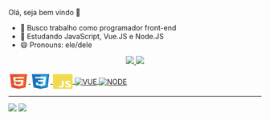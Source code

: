 Olá, seja bem vindo 👋

- 🔭 Busco trabalho como programador front-end
- 🌱 Estudando JavaScript, Vue.JS e Node.JS
- 😄 Pronouns: ele/dele 

<div align="center">
  <a href="https://github.com/iversonferreiras">
  <img height="150em" src="https://github-readme-stats.vercel.app/api?username=iversonferreiras&show_icons=true&theme=dracula&include_all_commits=true&count_private=true"/>
  <img height="150em" src="https://github-readme-stats.vercel.app/api/top-langs/?username=iversonferreiras&layout=compact&langs_count=7&theme=dracula"/>
</div>
  
  <div style="display: inline_block"><br>
    <img align="center" alt="HTML" height="30" width="40" src="https://raw.githubusercontent.com/devicons/devicon/master/icons/html5/html5-original.svg">
    <img align="center" alt="CSS" height="30" width="40" src="https://raw.githubusercontent.com/devicons/devicon/master/icons/css3/css3-original.svg">
    <img align="center" alt="JS" height="30" width="40" src="https://raw.githubusercontent.com/devicons/devicon/master/icons/javascript/javascript-plain.svg">
    <img align="center" alt="VUE" height="30" width="40" src="https://cdn.jsdelivr.net/gh/devicons/devicon/icons/vuejs/vuejs-original.svg">
    <img align="center" alt="NODE" height="30" width="40" src="https://cdn.jsdelivr.net/gh/devicons/devicon/icons/nodejs/nodejs-original.svg" />    
     <!--<img align="right" alt="iverson-gif" height="150" style="border-radius:50px;"    src="https://discord.com/channels/931218201017212998/931601631542407270/931601730041413682">-->
  </div>
  
  <hr>
  
  <div>
    <a href="mailto:diasiverson7@gmail.com" target="_blank"><img src="https://img.shields.io/badge/Gmail-D14836?style=for-the-badge&logo=gmail&logoColor=white"></a>
    <a href="https://www.linkedin.com/in/iversonferreiras/" target="_blank"><img src="https://img.shields.io/badge/LinkedIn-0077B5?style=for-the-badge&logo=linkedin&logoColor=white"></a>
  </div>
